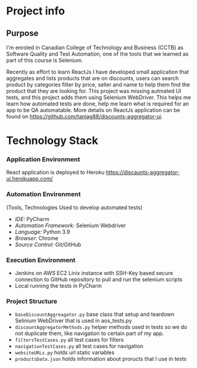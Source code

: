 # Project info

## Purpose

I'm enroled in Canadian College of Technology and Business (CCTB) as Software Quality and Test Automation, one of the tools that we learned as part of this course is Selenium.

Recently as effort to learn ReactJs I have developed small application that aggregates and lists products that are on discounts, users can search product by categories filter by price, seller and name to help them find the product that they are looking for. This project was missing autmated UI tests, and this project adds them using Selenium WebDriver. This helps me learn how automated tests are done, help me learn what is required for an app to be QA automatable.
More details on ReactJs application can be found on https://github.com/tanjag88/discounts-aggregator-ui.

# Technology Stack

### Application Environment

React application is deployed to Heroku
https://discaunts-aggregator-ui.herokuapp.com/

### Automation Environment

(Tools, Technologies Used to develop automated tests)

- _IDE:_ PyCharm
- _Automation Framework:_ Selenium Webdriver
- _Language:_ Python 3.9
- _Browser:_ Chrome
- _Source Control:_ Git/GitHub

### Execution Environment

- Jenkins on AWS EC2 Linix instance with SSH-Key based secure connection to GitHub repository to pull and run the selenium scripts
- Local running the tests in PyCharm

### Project Structure

- `baseDiscountAggreagator.py` base class that setup and teardown Selinium WebDriver that is used in aos_tests.py
- `discountAggregatorMethods.py` helper methods used in tests so we do not duplicate them, like navigation to certain part of my app.
- `filtersTestCases.py` all test cases for filters
- `navigationTestCases.py` all test cases for navigation
- `websiteURLs.py` holds url static variables
- `productsData.json` holds information about proructs that I use in tests
